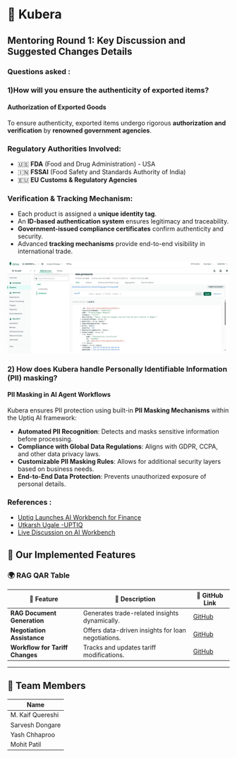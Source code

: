 # 🪷 Kubera

## Mentoring Round 1: Key Discussion and Suggested Changes Details

### Questions asked :

### 1)How will you ensure the authenticity of exported items?

#### **Authorization of Exported Goods**

To ensure authenticity, exported items undergo rigorous **authorization and verification** by **renowned government agencies**.

### Regulatory Authorities Involved:

- 🇺🇸 **FDA** (Food and Drug Administration) - USA
- 🇮🇳 **FSSAI** (Food Safety and Standards Authority of India)
- 🇪🇺 **EU Customs & Regulatory Agencies**

### Verification & Tracking Mechanism:

- Each product is assigned a **unique identity tag**.
- An **ID-based authentication system** ensures legitimacy and traceability.
- **Government-issued compliance certificates** confirm authenticity and security.
- Advanced **tracking mechanisms** provide end-to-end visibility in international trade.

![Product Certification details updated in mongoDB](images/MongoDB_update_for_certifications.jpg)

### 2) How does Kubera handle Personally Identifiable Information (PII) masking?

#### **PII Masking in AI Agent Workflows**

Kubera ensures PII protection using built-in **PII Masking Mechanisms** within the Uptiq AI framework:

- **Automated PII Recognition**: Detects and masks sensitive information before processing.
- **Compliance with Global Data Regulations**: Aligns with GDPR, CCPA, and other data privacy laws.
- **Customizable PII Masking Rules**: Allows for additional security layers based on business needs.
- **End-to-End Data Protection**: Prevents unauthorized exposure of personal details.

### References :

- [Uptiq Launches AI Workbench for Finance](https://www.uptiq.ai/blogs/uptiq-launches-ai-workbench-for-finance)
- [Utkarsh Ugale -UPTIQ ](https://www.youtube.com/@UtkarshUgale)
- [Live Discussion on AI Workbench](https://www.youtube.com/live/9jz7aSprGSQ)

## 🌟 Our Implemented Features

### 🌍 **RAG QAR Table**

| 🔹 **Feature**                  | 📝 **Description**                                 | 🔗 **GitHub Link**                                                                                                                 |
| ------------------------------- | -------------------------------------------------- | ---------------------------------------------------------------------------------------------------------------------------------- |
| **RAG Document Generation**     | Generates trade-related insights dynamically.      | [ GitHub](https://github.com/CMPN-CODECELL/Syrus2025_Cross-BorderTrade-InternationalFinance_Hashcode/tree/main/Agents/QnA%20Agent) |
| **Negotiation Assistance**      | Offers data-driven insights for loan negotiations. | [ GitHub](#)                                                                                                                       |
| **Workflow for Tariff Changes** | Tracks and updates tariff modifications.           | [ GitHub](#)                                                                                                                       |

---

## 👥 Team Members

| **Name**         |
| ---------------- |
| M. Kaif Quereshi |
| Sarvesh Dongare  |
| Yash Chhaproo    |
| Mohit Patil      |
